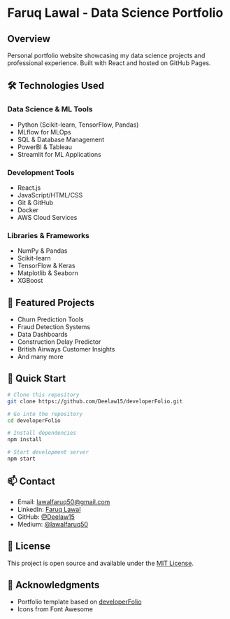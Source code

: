 # Faruq Lawal - Data Science Portfolio

## Overview

Personal portfolio website showcasing my data science projects and professional experience. Built with React and hosted on GitHub Pages.

## 🛠️ Technologies Used

### Data Science & ML Tools

- Python (Scikit-learn, TensorFlow, Pandas)
- MLflow for MLOps
- SQL & Database Management
- PowerBI & Tableau
- Streamlit for ML Applications

### Development Tools

- React.js
- JavaScript/HTML/CSS
- Git & GitHub
- Docker
- AWS Cloud Services

### Libraries & Frameworks

- NumPy & Pandas
- Scikit-learn
- TensorFlow & Keras
- Matplotlib & Seaborn
- XGBoost

## 🔗 Featured Projects

- Churn Prediction Tools
- Fraud Detection Systems
- Data Dashboards
- Construction Delay Predictor
- British Airways Customer Insights
- And many more

## 🚀 Quick Start

```bash
# Clone this repository
git clone https://github.com/Deelaw15/developerFolio.git

# Go into the repository
cd developerFolio

# Install dependencies
npm install

# Start development server
npm start
```

## 📫 Contact

- Email: lawalfaruq50@gmail.com
- LinkedIn: [Faruq Lawal](https://www.linkedin.com/in/faruq-lawal-710871266/)
- GitHub: [@Deelaw15](https://github.com/Deelaw15)
- Medium: [@lawalfaruq50](https://medium.com/@lawalfaruq50)

## 📝 License

This project is open source and available under the [MIT License](LICENSE).

## 🙏 Acknowledgments

- Portfolio template based on [developerFolio](https://github.com/saadpasta/developerFolio)
- Icons from Font Awesome
